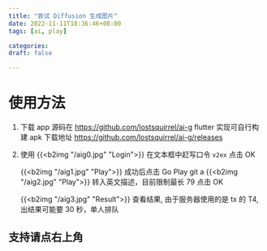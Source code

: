 ```yaml
---
title: "尝试 Diffusion 生成图片"
date: 2022-11-11T18:36:46+08:00
tags: [ai, play]

categories:
draft: false

---
```


# 使用方法
1. 下载 app 
    源码在 https://github.com/lostsquirrel/ai-g 
    flutter 实现可自行构建
    apk 下载地址 https://github.com/lostsquirrel/ai-g/releases
2. 使用
    {{<b2img "/aig0.jpg" "Login">}}
    在文本框中赶写口令 `v2ex` 点击 OK

    {{<b2img "/aig1.jpg" "Play">}}
    成功后点击 Go Play
git a
    {{<b2img "/aig2.jpg" "Play">}}
    转入英文描述，目前限制最长 79 点击 OK

    {{<b2img "/aig3.jpg" "Result">}}
    查看结果, 由于服务器使用的是 tx 的 T4, 出结果可能要 30 秒，单人排队

##    支持请点右上角


